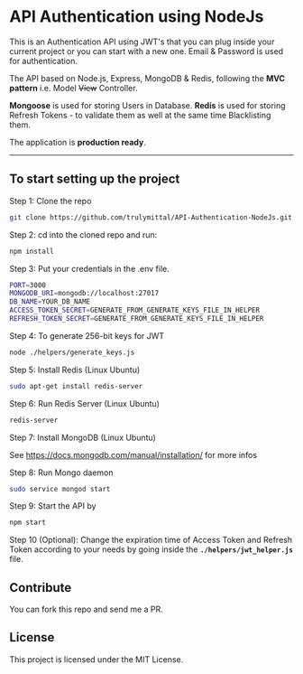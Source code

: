 # API Authentication using NodeJs

This is an Authentication API using JWT's that you can plug inside your current project or you can start with a new one. Email & Password is used for authentication.

The API based on Node.js, Express, MongoDB & Redis, following the **MVC pattern** i.e. Model ~~View~~ Controller.

**Mongoose** is used for storing Users in Database.
**Redis** is used for storing Refresh Tokens - to validate them as well at the same time Blacklisting them.

The application is **production ready**.

---

## To start setting up the project

Step 1: Clone the repo

```bash
git clone https://github.com/trulymittal/API-Authentication-NodeJs.git
```

Step 2: cd into the cloned repo and run:

```bash
npm install
```

Step 3: Put your credentials in the .env file.

```bash
PORT=3000
MONGODB_URI=mongodb://localhost:27017
DB_NAME=YOUR_DB_NAME
ACCESS_TOKEN_SECRET=GENERATE_FROM_GENERATE_KEYS_FILE_IN_HELPER
REFRESH_TOKEN_SECRET=GENERATE_FROM_GENERATE_KEYS_FILE_IN_HELPER
```

Step 4: To generate 256-bit keys for JWT

```bash
node ./helpers/generate_keys.js
```

Step 5: Install Redis (Linux Ubuntu)

```bash
sudo apt-get install redis-server
```

Step 6: Run Redis Server (Linux Ubuntu)

```bash
redis-server
```

Step 7: Install MongoDB (Linux Ubuntu)

See <https://docs.mongodb.com/manual/installation/> for more infos

Step 8: Run Mongo daemon

```bash
sudo service mongod start
```

Step 9: Start the API by

```bash
npm start
```

Step 10 (Optional): Change the expiration time of Access Token and Refresh Token according to your needs by going inside the **`./helpers/jwt_helper.js`** file.

## Contribute

You can fork this repo and send me a PR.

## License

This project is licensed under the MIT License.
